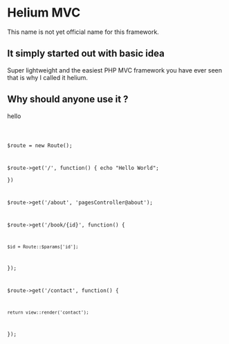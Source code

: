 # Helium MVC
This name is not yet official name for this framework.

## It simply started out with basic idea
Super lightweight and the easiest PHP MVC framework you have ever seen that is why I called it helium.
 
## Why should anyone use it ?
hello

</pre>
<code>

$route = new Route();

$route->get('/', function() {
    echo "Hello World";  
})

$route->get('/about', 'pagesController@about');

$route->get('/book/{id}', function() {

    $id = Route::$params['id'];
    
});

$route->get('/contact', function() {

    return view::render('contact');
    
});


</code>

</pre>

